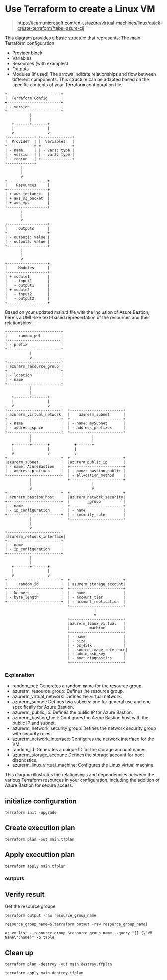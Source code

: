 # Use Terraform to create a Linux VM

> https://learn.microsoft.com/en-us/azure/virtual-machines/linux/quick-create-terraform?tabs=azure-cli


This diagram provides a basic structure that represents:
The main Terraform configuration
- Provider block
- Variables
- Resources (with examples)
- Outputs
- Modules (if used)
The arrows indicate relationships and flow between different components. This structure can be adapted based on the specific contents of your Terraform configuration file.

```
+------------------------+
|  Terraform Config      |
+------------------------+
| - version              |
+------------------------+
           |
           |
   +-------+-------+
   |               |
   v               v
+------------+ +--------------+
|  Provider  | |  Variables   |
+------------+ +--------------+
| - name     | | - var1: type |
| - version  | | - var2: type |
| - region   | +--------------+
+------------+
       |
       |
       v
+------------------+
|    Resources     |
+------------------+
| + aws_instance   |
| + aws_s3_bucket  |
| + aws_vpc        |
+------------------+
       |
       |
       v
+------------------+
|     Outputs      |
+------------------+
| - output1: value |
| - output2: value |
+------------------+
       |
       |
       v
+------------------+
|     Modules      |
+------------------+
| + module1        |
|   - input1       |
|   - output1      |
| + module2        |
|   - input2       |
|   - output2      |
+------------------+
```


Based on your updated main.tf file with the inclusion of Azure Bastion, here's a UML-like text-based representation of the resources and their relationships:
```
+------------------------+
|     random_pet         |
+------------------------+
| - prefix               |
+------------------------+
           |
           v
+------------------------+
| azurerm_resource_group |
+------------------------+
| - location             |
| - name                 |
+------------------------+
           |
           |
   +-------+-------+
   |               |
   v               v
+------------------------+  +------------------------+
| azurerm_virtual_network|  |    azurerm_subnet      |
+------------------------+  +------------------------+
| - name                 |  | - name: mySubnet       |
| - address_space        |  | - address_prefixes     |
+------------------------+  +------------------------+
           |                           |
           |                           |
   +-------+-------+           +-------+
   |               |           |
   v               v           v
+------------------------+  +------------------------+
|azurerm_subnet          |  |azurerm_public_ip       |
| - name: AzureBastion   |  +------------------------+
| - address_prefixes     |  | - name: bastion-public |
+------------------------+  | - allocation_method    |
           |                +------------------------+
           |                           |
           v                           v
+------------------------+  +------------------------+
| azurerm_bastion_host   |  |azurerm_network_security|
+------------------------+  |        _group          |
| - name                 |  +------------------------+
| - ip_configuration     |  | - name                 |
+------------------------+  | - security_rule        |
           |                +------------------------+
           |
           v
+------------------------+
|azurerm_network_interface|
+------------------------+
| - name                 |
| - ip_configuration     |
+------------------------+
           |
           |
   +-------+-------+
   |               |
   v               v
+------------------------+  +------------------------+
|     random_id          |  | azurerm_storage_account|
+------------------------+  +------------------------+
| - keepers              |  | - name                 |
| - byte_length          |  | - account_tier         |
+------------------------+  | - account_replication  |
                            +------------------------+
                                        |
                                        v
                            +------------------------+
                            |azurerm_linux_virtual   |
                            |        _machine        |
                            +------------------------+
                            | - name                 |
                            | - size                 |
                            | - os_disk              |
                            | - source_image_reference|
                            | - admin_ssh_key        |
                            | - boot_diagnostics     |
                            +------------------------+
```

### Explanation
- random_pet: Generates a random name for the resource group.
- azurerm_resource_group: Defines the resource group.
- azurerm_virtual_network: Defines the virtual network.
- azurerm_subnet: Defines two subnets: one for general use and one specifically for Azure Bastion.
- azurerm_public_ip: Defines the public IP for Azure Bastion.
- azurerm_bastion_host: Configures the Azure Bastion host with the public IP and subnet.
- azurerm_network_security_group: Defines the network security group with security rules.
- azurerm_network_interface: Configures the network interface for the VM.
- random_id: Generates a unique ID for the storage account name.
- azurerm_storage_account: Defines the storage account for boot diagnostics.
- azurerm_linux_virtual_machine: Configures the Linux virtual machine.

This diagram illustrates the relationships and dependencies between the various Terraform resources in your configuration, including the addition of Azure Bastion for secure access.


## initialize configuration

```
terraform init -upgrade
```

## Create execution plan

```
terraform plan -out main.tfplan
```

## Apply executtion plan
```
terraform apply main.tfplan
```


### outputs


## Verify result

Get the resource groupe
```
terraform output -raw resource_group_name
```

```
resource_group_name=$(terraform output -raw resource_group_name)
```

```
az vm list --resource-group $resource_group_name --query "[].{\"VM Name\":name}" -o table
```


## Clean up

```
terraform plan -destroy -out main.destroy.tfplan
```

```
terraform apply main.destroy.tfplan
```
